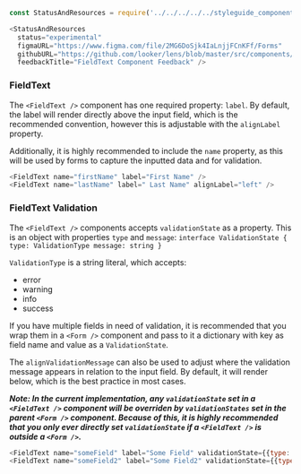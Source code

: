 ```js noeditor
const StatusAndResources = require('../../../../../styleguide_components/StatusAndResources').StatusAndResources;

<StatusAndResources
  status="experimental"
  figmaURL="https://www.figma.com/file/2MG6DoSjk4IaLnjjFCnKFf/Forms"
  githubURL="https://github.com/looker/lens/blob/master/src/components/Form/Fields/FieldText.tsx"
  feedbackTitle="FieldText Component Feedback" />
```

### FieldText

The `<FieldText />` component has one required property: `label`. By default, the label will render directly above the input field, which is the recommended convention, however this is adjustable with the `alignLabel` property.

Additionally, it is highly recommended to include the `name` property, as this will be used by forms to capture the inputted data and for validation.

```js
<FieldText name="firstName" label="First Name" />
<FieldText name="lastName" label=" Last Name" alignLabel="left" />
```

### FieldText Validation

The `<FieldText />` components accepts `validationState` as a property. This is an object with properties `type` and `message`:
`
interface ValidationState {
  type: ValidationType
  message: string
}
`

`ValidationType` is a string literal, which accepts:
* error
* warning
* info
* success


If you have multiple fields in need of validation, it is recommended that you wrap them in a `<Form />` component and pass to it a dictionary with key as field name and value as a `ValidationState`.

The `alignValidationMessage` can also be used to adjust where the validation message appears in relation to the input field. By default, it will render below, which is the best practice in most cases.

___Note: In the current implementation, any `validationState` set in a `<FieldText />` component will be overriden by `validationStates` set in the parent `<Form />` component. Because of this, it is highly recommended that you only ever directly set `validationState` if a `<FieldText />` is outside a `<Form />`.___

```js
<FieldText name="someField" label="Some Field" validationState={{type: "error", message: "This is an error"}}/>
<FieldText name="someField2" label="Some Field2" validationState={{type: "warning", message: "Here is a warning"}} alignValidationMessage="right" />
```
